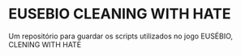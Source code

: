 # EUSEBIO CLEANING WITH HATE
Um repositório para guardar os scripts utilizados no jogo EUSÉBIO, CLENING WITH HATE
